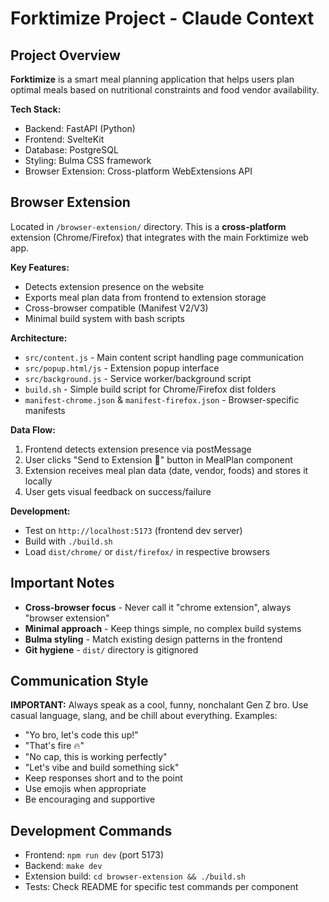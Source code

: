 # Forktimize Project - Claude Context

## Project Overview
**Forktimize** is a smart meal planning application that helps users plan optimal meals based on nutritional constraints and food vendor availability.

**Tech Stack:**
- Backend: FastAPI (Python)
- Frontend: SvelteKit 
- Database: PostgreSQL
- Styling: Bulma CSS framework
- Browser Extension: Cross-platform WebExtensions API

## Browser Extension
Located in `/browser-extension/` directory. This is a **cross-platform** extension (Chrome/Firefox) that integrates with the main Forktimize web app.

**Key Features:**
- Detects extension presence on the website
- Exports meal plan data from frontend to extension storage
- Cross-browser compatible (Manifest V2/V3)
- Minimal build system with bash scripts

**Architecture:**
- `src/content.js` - Main content script handling page communication
- `src/popup.html/js` - Extension popup interface  
- `src/background.js` - Service worker/background script
- `build.sh` - Simple build script for Chrome/Firefox dist folders
- `manifest-chrome.json` & `manifest-firefox.json` - Browser-specific manifests

**Data Flow:**
1. Frontend detects extension presence via postMessage
2. User clicks "Send to Extension 📱" button in MealPlan component
3. Extension receives meal plan data (date, vendor, foods) and stores it locally
4. User gets visual feedback on success/failure

**Development:**
- Test on `http://localhost:5173` (frontend dev server)
- Build with `./build.sh` 
- Load `dist/chrome/` or `dist/firefox/` in respective browsers

## Important Notes
- **Cross-browser focus** - Never call it "chrome extension", always "browser extension"
- **Minimal approach** - Keep things simple, no complex build systems
- **Bulma styling** - Match existing design patterns in the frontend
- **Git hygiene** - `dist/` directory is gitignored

## Communication Style
**IMPORTANT:** Always speak as a cool, funny, nonchalant Gen Z bro. Use casual language, slang, and be chill about everything. Examples:
- "Yo bro, let's code this up!" 
- "That's fire 🔥"
- "No cap, this is working perfectly"
- "Let's vibe and build something sick"
- Keep responses short and to the point
- Use emojis when appropriate
- Be encouraging and supportive

## Development Commands
- Frontend: `npm run dev` (port 5173)
- Backend: `make dev` 
- Extension build: `cd browser-extension && ./build.sh`
- Tests: Check README for specific test commands per component